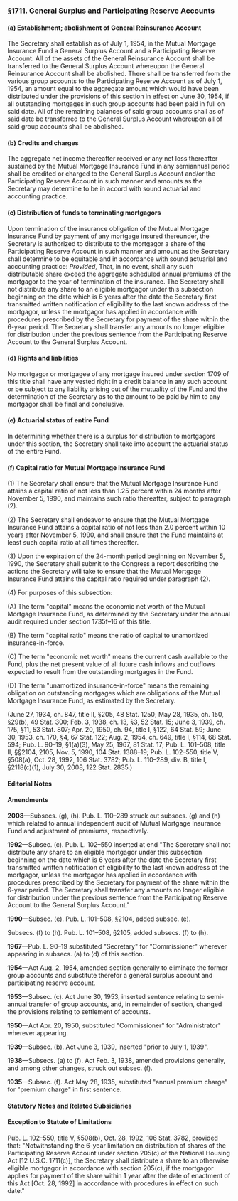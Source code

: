 ### §1711. General Surplus and Participating Reserve Accounts ###

#### (a) Establishment; abolishment of General Reinsurance Account ####

The Secretary shall establish as of July 1, 1954, in the Mutual Mortgage Insurance Fund a General Surplus Account and a Participating Reserve Account. All of the assets of the General Reinsurance Account shall be transferred to the General Surplus Account whereupon the General Reinsurance Account shall be abolished. There shall be transferred from the various group accounts to the Participating Reserve Account as of July 1, 1954, an amount equal to the aggregate amount which would have been distributed under the provisions of this section in effect on June 30, 1954, if all outstanding mortgages in such group accounts had been paid in full on said date. All of the remaining balances of said group accounts shall as of said date be transferred to the General Surplus Account whereupon all of said group accounts shall be abolished.

#### (b) Credits and charges ####

The aggregate net income thereafter received or any net loss thereafter sustained by the Mutual Mortgage Insurance Fund in any semiannual period shall be credited or charged to the General Surplus Account and/or the Participating Reserve Account in such manner and amounts as the Secretary may determine to be in accord with sound actuarial and accounting practice.

#### (c) Distribution of funds to terminating mortgagors ####

Upon termination of the insurance obligation of the Mutual Mortgage Insurance Fund by payment of any mortgage insured thereunder, the Secretary is authorized to distribute to the mortgagor a share of the Participating Reserve Account in such manner and amount as the Secretary shall determine to be equitable and in accordance with sound actuarial and accounting practice: *Provided*, That, in no event, shall any such distributable share exceed the aggregate scheduled annual premiums of the mortgagor to the year of termination of the insurance. The Secretary shall not distribute any share to an eligible mortgagor under this subsection beginning on the date which is 6 years after the date the Secretary first transmitted written notification of eligibility to the last known address of the mortgagor, unless the mortgagor has applied in accordance with procedures prescribed by the Secretary for payment of the share within the 6-year period. The Secretary shall transfer any amounts no longer eligible for distribution under the previous sentence from the Participating Reserve Account to the General Surplus Account.

#### (d) Rights and liabilities ####

No mortgagor or mortgagee of any mortgage insured under section 1709 of this title shall have any vested right in a credit balance in any such account or be subject to any liability arising out of the mutuality of the Fund and the determination of the Secretary as to the amount to be paid by him to any mortgagor shall be final and conclusive.

#### (e) Actuarial status of entire Fund ####

In determining whether there is a surplus for distribution to mortgagors under this section, the Secretary shall take into account the actuarial status of the entire Fund.

#### (f) Capital ratio for Mutual Mortgage Insurance Fund ####

(1) The Secretary shall ensure that the Mutual Mortgage Insurance Fund attains a capital ratio of not less than 1.25 percent within 24 months after November 5, 1990, and maintains such ratio thereafter, subject to paragraph (2).

(2) The Secretary shall endeavor to ensure that the Mutual Mortgage Insurance Fund attains a capital ratio of not less than 2.0 percent within 10 years after November 5, 1990, and shall ensure that the Fund maintains at least such capital ratio at all times thereafter.

(3) Upon the expiration of the 24-month period beginning on November 5, 1990, the Secretary shall submit to the Congress a report describing the actions the Secretary will take to ensure that the Mutual Mortgage Insurance Fund attains the capital ratio required under paragraph (2).

(4) For purposes of this subsection:

(A) The term "capital" means the economic net worth of the Mutual Mortgage Insurance Fund, as determined by the Secretary under the annual audit required under section 1735f–16 of this title.

(B) The term "capital ratio" means the ratio of capital to unamortized insurance-in-force.

(C) The term "economic net worth" means the current cash available to the Fund, plus the net present value of all future cash inflows and outflows expected to result from the outstanding mortgages in the Fund.

(D) The term "unamortized insurance-in-force" means the remaining obligation on outstanding mortgages which are obligations of the Mutual Mortgage Insurance Fund, as estimated by the Secretary.

(June 27, 1934, ch. 847, title II, §205, 48 Stat. 1250; May 28, 1935, ch. 150, §29(b), 49 Stat. 300; Feb. 3, 1938, ch. 13, §3, 52 Stat. 15; June 3, 1939, ch. 175, §11, 53 Stat. 807; Apr. 20, 1950, ch. 94, title I, §122, 64 Stat. 59; June 30, 1953, ch. 170, §4, 67 Stat. 122; Aug. 2, 1954, ch. 649, title I, §114, 68 Stat. 594; Pub. L. 90–19, §1(a)(3), May 25, 1967, 81 Stat. 17; Pub. L. 101–508, title II, §§2104, 2105, Nov. 5, 1990, 104 Stat. 1388–19; Pub. L. 102–550, title V, §508(a), Oct. 28, 1992, 106 Stat. 3782; Pub. L. 110–289, div. B, title I, §2118(c)(1), July 30, 2008, 122 Stat. 2835.)

#### **Editorial Notes** ####

#### Amendments ####

**2008**—Subsecs. (g), (h). Pub. L. 110–289 struck out subsecs. (g) and (h) which related to annual independent audit of Mutual Mortgage Insurance Fund and adjustment of premiums, respectively.

**1992**—Subsec. (c). Pub. L. 102–550 inserted at end "The Secretary shall not distribute any share to an eligible mortgagor under this subsection beginning on the date which is 6 years after the date the Secretary first transmitted written notification of eligibility to the last known address of the mortgagor, unless the mortgagor has applied in accordance with procedures prescribed by the Secretary for payment of the share within the 6-year period. The Secretary shall transfer any amounts no longer eligible for distribution under the previous sentence from the Participating Reserve Account to the General Surplus Account."

**1990**—Subsec. (e). Pub. L. 101–508, §2104, added subsec. (e).

Subsecs. (f) to (h). Pub. L. 101–508, §2105, added subsecs. (f) to (h).

**1967**—Pub. L. 90–19 substituted "Secretary" for "Commissioner" wherever appearing in subsecs. (a) to (d) of this section.

**1954**—Act Aug. 2, 1954, amended section generally to eliminate the former group accounts and substitute therefor a general surplus account and participating reserve account.

**1953**—Subsec. (c). Act June 30, 1953, inserted sentence relating to semi-annual transfer of group accounts, and, in remainder of section, changed the provisions relating to settlement of accounts.

**1950**—Act Apr. 20, 1950, substituted "Commissioner" for "Administrator" wherever appearing.

**1939**—Subsec. (b). Act June 3, 1939, inserted "prior to July 1, 1939".

**1938**—Subsecs. (a) to (f). Act Feb. 3, 1938, amended provisions generally, and among other changes, struck out subsec. (f).

**1935**—Subsec. (f). Act May 28, 1935, substituted "annual premium charge" for "premium charge" in first sentence.

#### **Statutory Notes and Related Subsidiaries** ####

#### Exception to Statute of Limitations ####

Pub. L. 102–550, title V, §508(b), Oct. 28, 1992, 106 Stat. 3782, provided that: "Notwithstanding the 6-year limitation on distribution of shares of the Participating Reserve Account under section 205(c) of the National Housing Act [12 U.S.C. 1711(c)], the Secretary shall distribute a share to an otherwise eligible mortgagor in accordance with section 205(c), if the mortgagor applies for payment of the share within 1 year after the date of enactment of this Act [Oct. 28, 1992] in accordance with procedures in effect on such date."